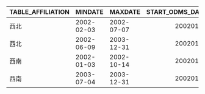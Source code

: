 | TABLE_AFFILIATION   | MINDATE    | MAXDATE    |   START_ODMS_DATE | TO_INCT_DATE   |
|:--------------------|:-----------|:-----------|------------------:|:---------------|
| 西北                  | 2002-02-03 | 2002-07-07 |          20020101 | 20101.|.015    |
| 西北                  | 2002-06-09 | 2003-12-31 |          20020101 | 20101.|.015    |
| 西南                  | 2002-01-03 | 2002-10-14 |          20020101 | 20090904       |
| 西南                  | 2003-07-04 | 2003-12-31 |          20020101 | 20090904       |